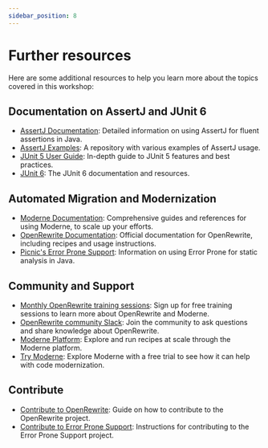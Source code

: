 ```yaml
---
sidebar_position: 8
---
```


# Further resources

Here are some additional resources to help you learn more about the topics covered in this workshop:

## Documentation on AssertJ and JUnit 6
- [AssertJ Documentation](https://assertj.github.io/doc/): Detailed information on using AssertJ for fluent assertions in Java.
- [AssertJ Examples](https://github.com/assertj/assertj-examples/): A repository with various examples of AssertJ usage.
- [JUnit 5 User Guide](https://junit.org/junit5/docs/current/user-guide/): In-depth guide to JUnit 5 features and best practices.
- [JUnit 6](https://junit.org/): The JUnit 6 documentation and resources.

## Automated Migration and Modernization
- [Moderne Documentation](https://docs.moderne.io/): Comprehensive guides and references for using Moderne, to scale up your efforts.
- [OpenRewrite Documentation](https://docs.openrewrite.org/): Official documentation for OpenRewrite, including recipes and usage instructions.
- [Picnic's Error Prone Support](https://error-prone.picnic.tech/): Information on using Error Prone for static analysis in Java.

## Community and Support
- [Monthly OpenRewrite training sessions](https://www.moderne.ai/moderne-openrewrite-training-hub): Sign up for free training sessions to learn more about OpenRewrite and Moderne.
- [OpenRewrite community Slack](https://join.slack.com/t/rewriteoss/shared_invite/zt-nj42n3ea-b~62rIHzb3Vo0E1APKCXEA): Join the community to ask questions and share knowledge about OpenRewrite.
- [Moderne Platform](https://app.moderne.io/marketplace/org.openrewrite.java.testing): Explore and run recipes at scale through the Moderne platform.
- [Try Moderne](https://www.moderne.ai/try-moderne): Explore Moderne with a free trial to see how it can help with code modernization.

## Contribute
- [Contribute to OpenRewrite](https://github.com/openrewrite/rewrite-testing-frameworks): Guide on how to contribute to the OpenRewrite project.
- [Contribute to Error Prone Support](https://github.com/PicnicSupermarket/error-prone-support): Instructions for contributing to the Error Prone Support project.
